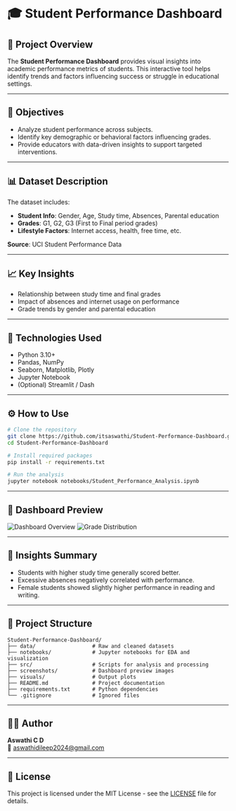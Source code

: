 # 🎓 Student Performance Dashboard

## 📌 Project Overview

The **Student Performance Dashboard** provides visual insights into academic performance metrics of students. This interactive tool helps identify trends and factors influencing success or struggle in educational settings.

---

## 🎯 Objectives

- Analyze student performance across subjects.
- Identify key demographic or behavioral factors influencing grades.
- Provide educators with data-driven insights to support targeted interventions.

---

## 📊 Dataset Description

The dataset includes:

- **Student Info**: Gender, Age, Study time, Absences, Parental education
- **Grades**: G1, G2, G3 (First to Final period grades)
- **Lifestyle Factors**: Internet access, health, free time, etc.

**Source**: UCI Student Performance Data

---

## 📈 Key Insights

- Relationship between study time and final grades
- Impact of absences and internet usage on performance
- Grade trends by gender and parental education

---

## 🧪 Technologies Used

- Python 3.10+
- Pandas, NumPy
- Seaborn, Matplotlib, Plotly
- Jupyter Notebook
- (Optional) Streamlit / Dash

---

## ⚙️ How to Use

```bash
# Clone the repository
git clone https://github.com/itsaswathi/Student-Performance-Dashboard.git
cd Student-Performance-Dashboard

# Install required packages
pip install -r requirements.txt

# Run the analysis
jupyter notebook notebooks/Student_Performance_Analysis.ipynb
```

---

## 📸 Dashboard Preview

![Dashboard Overview](screenshots/dashboard_overview.png)
![Grade Distribution](screenshots/grade_distribution.png)

---

## 🧠 Insights Summary

- Students with higher study time generally scored better.
- Excessive absences negatively correlated with performance.
- Female students showed slightly higher performance in reading and writing.

---

## 📂 Project Structure

```
Student-Performance-Dashboard/
├── data/                  # Raw and cleaned datasets
├── notebooks/             # Jupyter notebooks for EDA and visualization
├── src/                   # Scripts for analysis and processing
├── screenshots/           # Dashboard preview images
├── visuals/               # Output plots
├── README.md              # Project documentation
├── requirements.txt       # Python dependencies
└── .gitignore             # Ignored files
```

---

## 👩‍💻 Author

**Aswathi C D**  
📧 [aswathidileep2024@gmail.com](mailto:aswathidileep2024@gmail.com)

---

## 📝 License

This project is licensed under the MIT License - see the [LICENSE](LICENSE) file for details.
